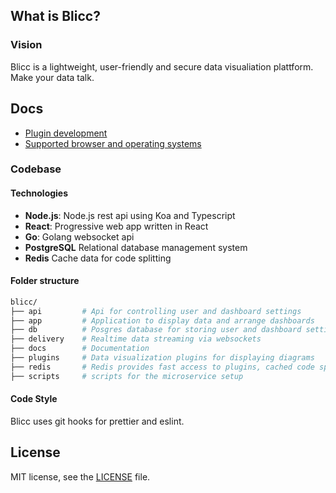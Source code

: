## What is Blicc?

### Vision

Blicc is a lightweight, user-friendly and secure data visualiation plattform. Make your data talk.

## Docs

- [Plugin development](docs/plugin-development.md)
- [Supported browser and operating systems](docs/supported.md)

### Codebase

#### Technologies

- **Node.js**: Node.js rest api using Koa and Typescript
- **React**: Progressive web app written in React
- **Go**: Golang websocket api
- **PostgreSQL** Relational database management system
- **Redis** Cache data for code splitting

#### Folder structure

```bash
blicc/
├── api         # Api for controlling user and dashboard settings
├── app         # Application to display data and arrange dashboards
├── db          # Posgres database for storing user and dashboard settings
├── delivery    # Realtime data streaming via websockets
├── docs        # Documentation
├── plugins     # Data visualization plugins for displaying diagrams
├── redis       # Redis provides fast access to plugins, cached code splitting
├── scripts     # scripts for the microservice setup
```

#### Code Style

Blicc uses git hooks for prettier and eslint.

## License

MIT license, see the [LICENSE](./LICENSE) file.
